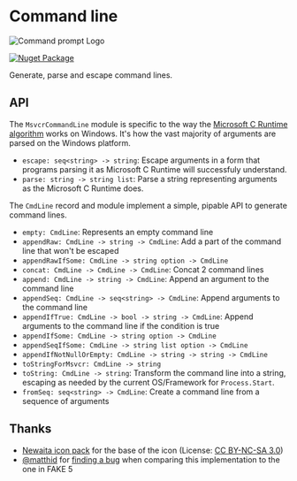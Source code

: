 # Command line

![Command prompt Logo](https://raw.githubusercontent.com/vbfox/FoxSharp/master/src/BlackFox.CommandLine/Icon.png)

[![Nuget Package](https://img.shields.io/nuget/v/BlackFox.CommandLine.svg)](https://www.nuget.org/packages/BlackFox.CommandLine)

Generate, parse and escape command lines.

## API

The `MsvcrCommandLine` module is specific to the way the [Microsoft C Runtime algorithm][MsvcrtParsing] works on Windows. It's how the vast majority of arguments are parsed on the Windows platform.

* `escape: seq<string> -> string`: Escape arguments in a form that programs parsing it as Microsoft C Runtime will successfuly understand.
* `parse: string -> string list`: Parse a string representing arguments as the Microsoft C Runtime does.

The `CmdLine` record and module implement a simple, pipable API to generate command lines.

* `empty: CmdLine`: Represents an empty command line
* `appendRaw: CmdLine -> string -> CmdLine`: Add a part of the command line that won't be escaped
* `appendRawIfSome: CmdLine -> string option -> CmdLine`
* `concat: CmdLine -> CmdLine -> CmdLine`: Concat 2 command lines
* `append: CmdLine -> string -> CmdLine`: Append an argument to the command line
* `appendSeq: CmdLine -> seq<string> -> CmdLine`: Append arguments to the command line
* `appendIfTrue: CmdLine -> bool -> string -> CmdLine`: Append arguments to the command line if the condition is true
* `appendIfSome: CmdLine -> string option -> CmdLine`
* `appendSeqIfSome: CmdLine -> string list option -> CmdLine`
* `appendIfNotNullOrEmpty: CmdLine -> string -> string -> CmdLine`
* `toStringForMsvcr: CmdLine -> string`
* `toString: CmdLine -> string`: Transform the command line into a string, escaping as needed by the current OS/Framework for `Process.Start`.
* `fromSeq: seq<string> -> CmdLine`: Create a command line from a sequence of arguments

[MsvcrtParsing]: http://www.daviddeley.com/autohotkey/parameters/parameters.htm#WINARGV

## Thanks

* [Newaita icon pack](https://github.com/cbrnix/Newaita) for the base of the icon (License: [CC BY-NC-SA 3.0](https://creativecommons.org/licenses/by-nc-sa/3.0/))
* [@matthid](https://github.com/matthid) for [finding a bug](https://github.com/vbfox/FoxSharp/issues/1) when comparing this implementation to the one in FAKE 5
